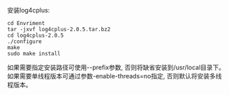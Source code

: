 安装log4cplus:
	
    cd Envriment
	tar -jxvf log4cplus-2.0.5.tar.bz2
    cd log4cplus-2.0.5
	./configure
	make
	sudo make install


如果需要指定安装路径可使⽤--prefix参数, 否则将缺省安装到/usr/local⽬录下。 
如果需要单线程版本可通过参数-enable-threads=no指定, 否则默认将安装多线程版本。
